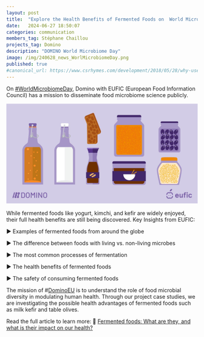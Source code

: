 ```yaml
---
layout: post
title:  "Explore the Health Benefits of Fermented Foods on  World Microbiome Day with EUFIC"
date:   2024-06-27 18:50:07
categories: communication
members_tag: Stéphane Chaillou
projects_tag: Domino
description: "DOMINO World Microbiome Day"
image: /img/240628_news_WorlMicrobiomeDay.png
published: true
#canonical_url: https://www.csrhymes.com/development/2018/05/28/why-use-a-static-site-generator.html
---
```


On [#WorldMicrobiomeDay](https://www.linkedin.com/feed/hashtag/?keywords=worldmicrobiomeday), Domino with EUFIC (European Food Information Council) has a mission to disseminate food microbiome science publicly.

![](/img/240628_news_WorlMicrobiomeDay.png)


While fermented foods like yogurt, kimchi, and kefir are widely enjoyed, their full health benefits are still being discovered.
Key Insights from EUFIC:
 
  ▶️ Examples of fermented foods from around the globe
  
  ▶️ The difference between foods with living vs. non-living microbes
  
  ▶️ The most common processes of fermentation
  
  ▶️ The health benefits of fermented foods
  
  ▶️ The safety of consuming fermented foods

The mission of #[DominoEU](/projects/domino/) is to understand the role of food microbial diversity in modulating human health. 
Through our project case studies, we are investigating the possible health advantages of fermented foods such as milk kefir and table olives.
 
Read the full article to learn more:
🔗 [Fermented foods: What are they, and what is their impact on our health?](https://www.eufic.org/en/healthy-living/article/fermented-foods-what-are-they-and-what-is-their-impact-on-our-health)
